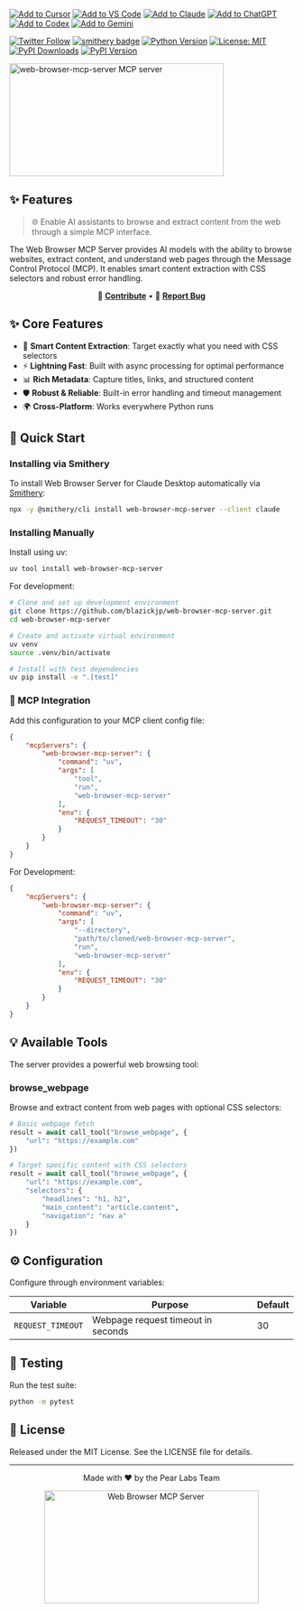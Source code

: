 [![Add to Cursor](https://fastmcp.me/badges/cursor_dark.svg)](https://fastmcp.me/MCP/Details/936/web-browser)
[![Add to VS Code](https://fastmcp.me/badges/vscode_dark.svg)](https://fastmcp.me/MCP/Details/936/web-browser)
[![Add to Claude](https://fastmcp.me/badges/claude_dark.svg)](https://fastmcp.me/MCP/Details/936/web-browser)
[![Add to ChatGPT](https://fastmcp.me/badges/chatgpt_dark.svg)](https://fastmcp.me/MCP/Details/936/web-browser)
[![Add to Codex](https://fastmcp.me/badges/codex_dark.svg)](https://fastmcp.me/MCP/Details/936/web-browser)
[![Add to Gemini](https://fastmcp.me/badges/gemini_dark.svg)](https://fastmcp.me/MCP/Details/936/web-browser)

[![Twitter Follow](https://img.shields.io/twitter/follow/JoeBlazick?style=social)](https://twitter.com/JoeBlazick)
[![smithery badge](https://smithery.ai/badge/web-browser-mcp-server)](https://smithery.ai/server/web-browser-mcp-server)
[![Python Version](https://img.shields.io/badge/python-3.11+-blue.svg)](https://www.python.org/downloads/)
[![License: MIT](https://img.shields.io/badge/License-MIT-yellow.svg)](https://opensource.org/licenses/MIT)
[![PyPI Downloads](https://img.shields.io/pypi/dm/web-browser-mcp-server.svg)](https://pypi.org/project/web-browser-mcp-server/)
[![PyPI Version](https://img.shields.io/pypi/v/web-browser-mcp-server.svg)](https://pypi.org/project/web-browser-mcp-server/)

<a href="https://glama.ai/mcp/servers/3hphahzvql"><img width="380" height="200" src="https://glama.ai/mcp/servers/3hphahzvql/badge" alt="web-browser-mcp-server MCP server" /></a>

## ✨ Features

> 🌐 Enable AI assistants to browse and extract content from the web through a simple MCP interface.

The Web Browser MCP Server provides AI models with the ability to browse websites, extract content, and understand web pages through the Message Control Protocol (MCP). It enables smart content extraction with CSS selectors and robust error handling.

<div align="center">
  
🤝 **[Contribute](https://github.com/blazickjp/web-browser-mcp-server/blob/main/CONTRIBUTING.md)** • 
📝 **[Report Bug](https://github.com/blazickjp/web-browser-mcp-server/issues)**

</div>

## ✨ Core Features

- 🎯 **Smart Content Extraction**: Target exactly what you need with CSS selectors
- ⚡ **Lightning Fast**: Built with async processing for optimal performance
- 📊 **Rich Metadata**: Capture titles, links, and structured content
- 🛡️ **Robust & Reliable**: Built-in error handling and timeout management
- 🌍 **Cross-Platform**: Works everywhere Python runs

## 🚀 Quick Start

### Installing via Smithery

To install Web Browser Server for Claude Desktop automatically via [Smithery](https://smithery.ai/server/web-browser-mcp-server):

```bash
npx -y @smithery/cli install web-browser-mcp-server --client claude
```

### Installing Manually
Install using uv:

```bash
uv tool install web-browser-mcp-server
```

For development:

```bash
# Clone and set up development environment
git clone https://github.com/blazickjp/web-browser-mcp-server.git
cd web-browser-mcp-server

# Create and activate virtual environment
uv venv
source .venv/bin/activate

# Install with test dependencies
uv pip install -e ".[test]"
```

### 🔌 MCP Integration

Add this configuration to your MCP client config file:

```json
{
    "mcpServers": {
        "web-browser-mcp-server": {
            "command": "uv",
            "args": [
                "tool",
                "run",
                "web-browser-mcp-server"
            ],
            "env": {
                "REQUEST_TIMEOUT": "30"
            }
        }
    }
}
```

For Development:

```json
{
    "mcpServers": {
        "web-browser-mcp-server": {
            "command": "uv",
            "args": [
                "--directory",
                "path/to/cloned/web-browser-mcp-server",
                "run",
                "web-browser-mcp-server"
            ],
            "env": {
                "REQUEST_TIMEOUT": "30"
            }
        }
    }
}
```

## 💡 Available Tools

The server provides a powerful web browsing tool:

### browse_webpage
Browse and extract content from web pages with optional CSS selectors:

```python
# Basic webpage fetch
result = await call_tool("browse_webpage", {
    "url": "https://example.com"
})

# Target specific content with CSS selectors
result = await call_tool("browse_webpage", {
    "url": "https://example.com",
    "selectors": {
        "headlines": "h1, h2",
        "main_content": "article.content",
        "navigation": "nav a"
    }
})
```

## ⚙️ Configuration

Configure through environment variables:

| Variable | Purpose | Default |
|----------|---------|---------|
| `REQUEST_TIMEOUT` | Webpage request timeout in seconds | 30 |

## 🧪 Testing

Run the test suite:

```bash
python -m pytest
```

## 📄 License

Released under the MIT License. See the LICENSE file for details.

---

<div align="center">

Made with ❤️ by the Pear Labs Team

<a href="https://glama.ai/mcp/servers/04dtxi5i5n"><img width="380" height="200" src="https://glama.ai/mcp/servers/04dtxi5i5n/badge" alt="Web Browser MCP Server" /></a>
</div>